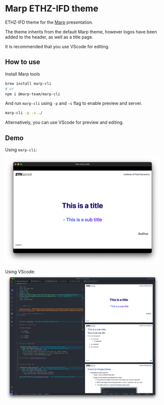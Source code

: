 # Marp ETHZ-IFD theme

ETHZ-IFD theme for the [Marp](https://marp.app) presentation.

The theme inherits from the default Marp theme, however logos have been added to the header, as well as a title page.

It is recommended that you use VScode for editing.

## How to use

Install Marp tools

```bash
brew install marp-cli
# or
npm i @marp-team/marp-cli
```

And run `marp-cli` using `-p` and `-s` flag to enable preview and server.

```bash
marp-cli -p -s ./
```

Alternatively, you can use VScode for preview and editing.

## Demo

Using `marp-cli`:

![demo1](assets/screenshot_2.png)

Using VScode:
![demo2](assets/screenshot.png)
